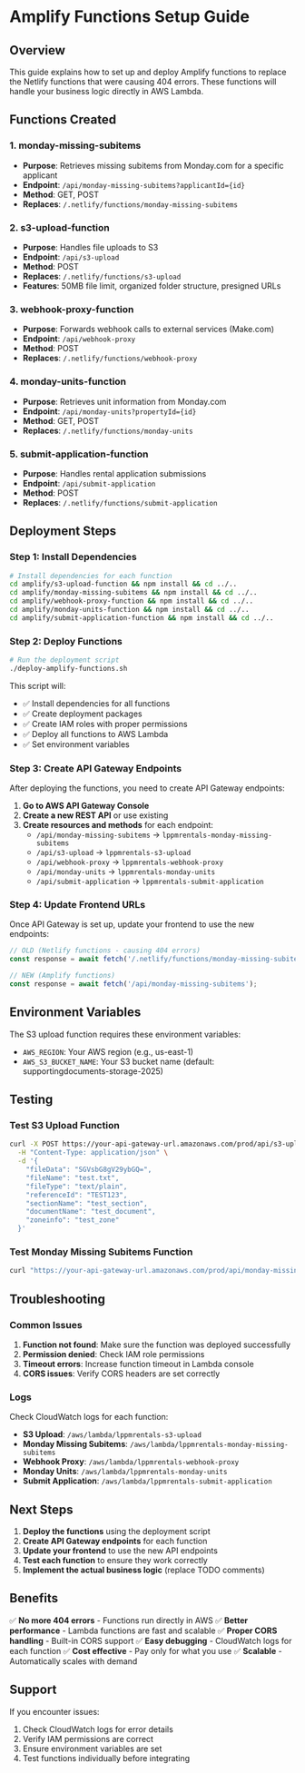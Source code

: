 # Amplify Functions Setup Guide

## Overview

This guide explains how to set up and deploy Amplify functions to replace the Netlify functions that were causing 404 errors. These functions will handle your business logic directly in AWS Lambda.

## Functions Created

### 1. **monday-missing-subitems** 
- **Purpose**: Retrieves missing subitems from Monday.com for a specific applicant
- **Endpoint**: `/api/monday-missing-subitems?applicantId={id}`
- **Method**: GET, POST
- **Replaces**: `/.netlify/functions/monday-missing-subitems`

### 2. **s3-upload-function**
- **Purpose**: Handles file uploads to S3
- **Endpoint**: `/api/s3-upload`
- **Method**: POST
- **Replaces**: `/.netlify/functions/s3-upload`
- **Features**: 50MB file limit, organized folder structure, presigned URLs

### 3. **webhook-proxy-function**
- **Purpose**: Forwards webhook calls to external services (Make.com)
- **Endpoint**: `/api/webhook-proxy`
- **Method**: POST
- **Replaces**: `/.netlify/functions/webhook-proxy`

### 4. **monday-units-function**
- **Purpose**: Retrieves unit information from Monday.com
- **Endpoint**: `/api/monday-units?propertyId={id}`
- **Method**: GET, POST
- **Replaces**: `/.netlify/functions/monday-units`

### 5. **submit-application-function**
- **Purpose**: Handles rental application submissions
- **Endpoint**: `/api/submit-application`
- **Method**: POST
- **Replaces**: `/.netlify/functions/submit-application`

## Deployment Steps

### Step 1: Install Dependencies
```bash
# Install dependencies for each function
cd amplify/s3-upload-function && npm install && cd ../..
cd amplify/monday-missing-subitems && npm install && cd ../..
cd amplify/webhook-proxy-function && npm install && cd ../..
cd amplify/monday-units-function && npm install && cd ../..
cd amplify/submit-application-function && npm install && cd ../..
```

### Step 2: Deploy Functions
```bash
# Run the deployment script
./deploy-amplify-functions.sh
```

This script will:
- ✅ Install dependencies for all functions
- ✅ Create deployment packages
- ✅ Create IAM roles with proper permissions
- ✅ Deploy all functions to AWS Lambda
- ✅ Set environment variables

### Step 3: Create API Gateway Endpoints

After deploying the functions, you need to create API Gateway endpoints:

1. **Go to AWS API Gateway Console**
2. **Create a new REST API** or use existing
3. **Create resources and methods** for each endpoint:
   - `/api/monday-missing-subitems` → `lppmrentals-monday-missing-subitems`
   - `/api/s3-upload` → `lppmrentals-s3-upload`
   - `/api/webhook-proxy` → `lppmrentals-webhook-proxy`
   - `/api/monday-units` → `lppmrentals-monday-units`
   - `/api/submit-application` → `lppmrentals-submit-application`

### Step 4: Update Frontend URLs

Once API Gateway is set up, update your frontend to use the new endpoints:

```typescript
// OLD (Netlify functions - causing 404 errors)
const response = await fetch('/.netlify/functions/monday-missing-subitems');

// NEW (Amplify functions)
const response = await fetch('/api/monday-missing-subitems');
```

## Environment Variables

The S3 upload function requires these environment variables:
- `AWS_REGION`: Your AWS region (e.g., us-east-1)
- `AWS_S3_BUCKET_NAME`: Your S3 bucket name (default: supportingdocuments-storage-2025)

## Testing

### Test S3 Upload Function
```bash
curl -X POST https://your-api-gateway-url.amazonaws.com/prod/api/s3-upload \
  -H "Content-Type: application/json" \
  -d '{
    "fileData": "SGVsbG8gV29ybGQ=",
    "fileName": "test.txt",
    "fileType": "text/plain",
    "referenceId": "TEST123",
    "sectionName": "test_section",
    "documentName": "test_document",
    "zoneinfo": "test_zone"
  }'
```

### Test Monday Missing Subitems Function
```bash
curl "https://your-api-gateway-url.amazonaws.com/prod/api/monday-missing-subitems?applicantId=123"
```

## Troubleshooting

### Common Issues

1. **Function not found**: Make sure the function was deployed successfully
2. **Permission denied**: Check IAM role permissions
3. **Timeout errors**: Increase function timeout in Lambda console
4. **CORS issues**: Verify CORS headers are set correctly

### Logs

Check CloudWatch logs for each function:
- **S3 Upload**: `/aws/lambda/lppmrentals-s3-upload`
- **Monday Missing Subitems**: `/aws/lambda/lppmrentals-monday-missing-subitems`
- **Webhook Proxy**: `/aws/lambda/lppmrentals-webhook-proxy`
- **Monday Units**: `/aws/lambda/lppmrentals-monday-units`
- **Submit Application**: `/aws/lambda/lppmrentals-submit-application`

## Next Steps

1. **Deploy the functions** using the deployment script
2. **Create API Gateway endpoints** for each function
3. **Update your frontend** to use the new API endpoints
4. **Test each function** to ensure they work correctly
5. **Implement the actual business logic** (replace TODO comments)

## Benefits

✅ **No more 404 errors** - Functions run directly in AWS
✅ **Better performance** - Lambda functions are fast and scalable
✅ **Proper CORS handling** - Built-in CORS support
✅ **Easy debugging** - CloudWatch logs for each function
✅ **Cost effective** - Pay only for what you use
✅ **Scalable** - Automatically scales with demand

## Support

If you encounter issues:
1. Check CloudWatch logs for error details
2. Verify IAM permissions are correct
3. Ensure environment variables are set
4. Test functions individually before integrating

